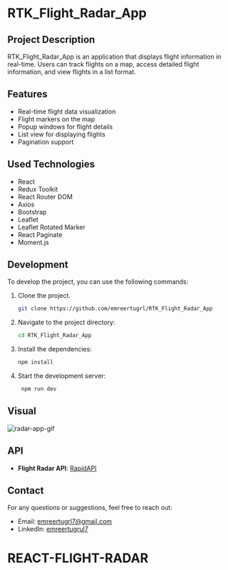 # RTK_Flight_Radar_App

## Project Description

RTK_Flight_Radar_App is an application that displays flight information in real-time. Users can track flights on a map, access detailed flight information, and view flights in a list format.

## Features

- Real-time flight data visualization
- Flight markers on the map
- Popup windows for flight details
- List view for displaying flights
- Pagination support

## Used Technologies

- React
- Redux Toolkit
- React Router DOM
- Axios
- Bootstrap
- Leaflet
- Leaflet Rotated Marker
- React Paginate
- Moment.js

## Development

To develop the project, you can use the following commands:

1. Clone the project.

   ```bash
   git clone https://github.com/emreertugrl/RTK_Flight_Radar_App
   ```

2. Navigate to the project directory:

   ```bash
   cd RTK_Flight_Radar_App
   ```

3. Install the dependencies:

   ```bash
   npm install
   ```

4. Start the development server:

   ```bash
    npm run dev
   ```

## Visual

<img src="/public/radar.gif" alt="radar-app-gif">

## API

- **Flight Radar API**: [RapidAPI](https://rapidapi.com/apidojo/api/flight-radar1)

## Contact

For any questions or suggestions, feel free to reach out:

- Email: emreertugrl7@gmail.com
- LinkedIn: [emreertugrul7](https://www.linkedin.com/in/emreertugrul7/)
# REACT-FLIGHT-RADAR
